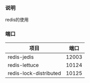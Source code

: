### 说明
redis的使用

### 端口
| 项目 | 端口 |
|--|--|
|redis-jedis| 12003|
|redis-lettuce | 10124 |
|redis-lock-distributed | 10125 |